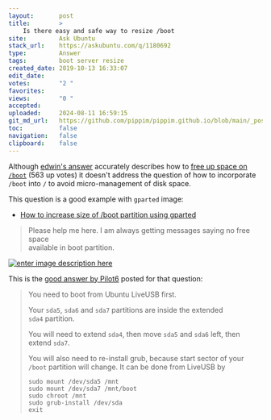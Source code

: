 ```yaml
---
layout:       post
title:        >
    Is there easy and safe way to resize /boot
site:         Ask Ubuntu
stack_url:    https://askubuntu.com/q/1180692
type:         Answer
tags:         boot server resize
created_date: 2019-10-13 16:33:07
edit_date:    
votes:        "2 "
favorites:    
views:        "0 "
accepted:     
uploaded:     2024-08-11 16:59:15
git_md_url:   https://github.com/pippim/pippim.github.io/blob/main/_posts/2019/2019-10-13-Is-there-easy-and-safe-way-to-resize-_boot.md
toc:          false
navigation:   false
clipboard:    false
---
```


Although [edwin's answer][1] accurately describes how to [free up space on `/boot`][2] (563 up votes) it doesn't address the question of how to incorporate `/boot` into `/` to avoid micro-management of disk space.

This question is a good example with `gparted` image:

- [How to increase size of /boot partition using gparted][3]

> Please help me here. I am always getting messages saying no free space  
> available in boot partition.  

[![enter image description here][4]][4]

This is the [good answer by Pilot6][5] posted for that question:

> You need to boot from Ubuntu LiveUSB first.  
>   
> Your `sda5`, `sda6` and `sda7` partitions are inside the extended  
> `sda4` partition.  
>   
> You will need to extend `sda4`, then move `sda5` and `sda6` left, then  
> extend `sda7`.  
>   
> You will also need to re-install grub, because start sector of your  
> `/boot` partition will change. It can be done from LiveUSB by  
>   
>     sudo mount /dev/sda5 /mnt  
>     sudo mount /dev/sda7 /mnt/boot  
>     sudo chroot /mnt  
>     sudo grub-install /dev/sda  
>     exit  


  [1]: https://askubuntu.com/a/301147/307523
  [2]: https://askubuntu.com/questions/89710/how-do-i-free-up-more-space-in-boot
  [3]: https://askubuntu.com/q/671788/307523
  [4]: https://pippim.github.io/assets/img/posts/2019/TVDUg.png
  [5]: https://askubuntu.com/a/671796/307523
